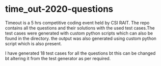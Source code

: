 # time_out-2020-questions

Timeout is a 5 hrs competitive coding event held by CSI RAIT. The repo contains all the questions and their solutions with the used test cases.The test cases were generated with custom python scripts which can also be found in the directory. the output was also generated using custom python script which is also present.

I have generated 18 test cases for all the questions bt this can be changed bt altering it from the test generator as per required.
